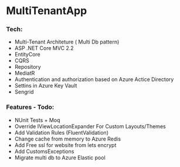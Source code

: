 # MultiTenantApp
### Tech:
- Multi-Tenant Architeture ( Multi Db pattern)
- ASP .NET Core MVC  2.2
- EntityCore
- CQRS 
- Repository
- MediatR
- Authentication and authorization based on Azure Actice Directory
- Settins in Azure Key Vault
- Sengrid


### Features - Todo:
 - NUnit Tests + Moq 
 - Override IViewLocationExpander For Custom Layouts/Themes
 - Add Validation Rules (FluentValidation)
 - Change cache from memory to Azure Redis
 - Add Free ssl for website from lets encrypt
 - Add CustomsExceptions
 - Migrate multi db to Azure Elastic pool

